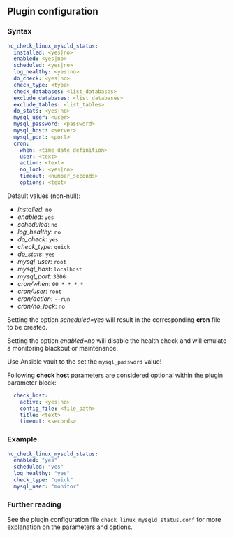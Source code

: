 ## Plugin configuration

### Syntax

```yaml
hc_check_linux_mysqld_status:
  installed: <yes|no>    
  enabled: <yes|no>
  scheduled: <yes|no>
  log_healthy: <yes|no>
  do_check: <yes|no>
  check_type: <type>
  check_databases: <list_databases>
  exclude_databases: <list_databases>
  exclude_tables: <list_tables>
  do_stats: <yes|no>
  mysql_user: <user>
  mysql_password: <password>
  mysql_host: <server>
  mysql_port: <port>
  cron:
    when: <time_date_definition>
    user: <text>
    action: <text>
    no_lock: <yes|no>
    timeout: <number_seconds>
    options: <text>  
```

Default values (non-null):
* *installed*: `no`
* *enabled*: `yes`
* *scheduled*: `no`
* *log_healthy*: `no`
* *do_check*: `yes`
* *check_type*: `quick`
* *do_stats*: `yes`
* *mysql_user*: `root`
* *mysql_host*: `localhost`
* *mysql_port*: `3306`
* *cron/when*: `00 * * * *`
* *cron/user*: `root`
* *cron/action*: `--run`
* *cron/no_lock*: `no`

Setting the option *scheduled=yes* will result in the corresponding **cron** file to be created.

Setting the option *enabled=no* will disable the health check and will emulate a monitoring blackout or maintenance.

Use Ansible vault to the set the `mysql_password` value!

Following **check host** parameters are considered optional within the plugin parameter block:

```yaml
  check_host:
    active: <yes|no>
    config_file: <file_path>
    title: <text>
    timeout: <seconds>
```

### Example

```yaml
hc_check_linux_mysqld_status:
  enabled: "yes"
  scheduled: "yes"    
  log_healthy: "yes"
  check_type: "quick"
  mysql_user: "monitor"
```

### Further reading

See the plugin configuration file `check_linux_mysqld_status.conf` for more explanation on the parameters and options.
